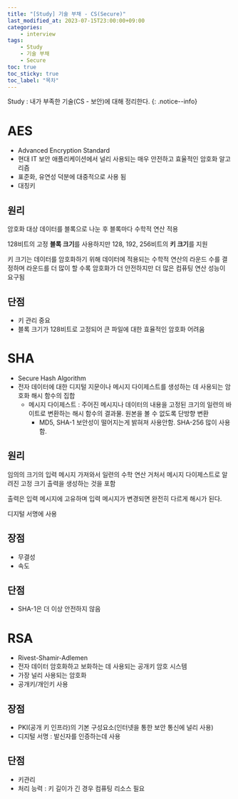 ```yaml
---
title: "[Study] 기술 부채 - CS(Secure)"
last_modified_at: 2023-07-15T23:00:00+09:00
categories:
    - interview
tags:
    - Study
    - 기술 부채
    - Secure
toc: true
toc_sticky: true
toc_label: "목차"
---
```


Study : 내가 부족한 기술(CS - 보안)에 대해 정리한다.
{: .notice--info}

# AES

- Advanced Encryption Standard
- 현대 IT 보안 애플리케이션에서 널리 사용되는 매우 안전하고 효율적인 암호화 알고리즘
- 표준화, 유연성 덕분에 대중적으로 사용 됨
- 대칭키

## 원리

암호화 대상 데이터를 블록으로 나눈 후 블록마다 수학적 연산 적용

128비트의 고정 **블록 크기**를 사용하지만 128, 192, 256비트의 **키 크기**를 지원

키 크기는 데이터를 암호화하기 위해 데이터에 적용되는 수학적 연산의 라운드 수를 결정하며 라운드를 더 많이 할 수록 암호화가 더 안전하지만 더 많은 컴퓨팅 연산 성능이 요구됨

## 단점

- 키 관리 중요
- 블록 크기가 128비트로 고정되어 큰 파일에 대한 효율적인 암호화 어려움


# SHA

- Secure Hash Algorithm
- 전자 데이터에 대한 디지털 지문이나 메시지 다이제스트를 생성하는 데 사용되는 암호화 해시 함수의 집합
  - 메시지 다이제스트 : 주어진 메시지나 데이터의 내용을 고정된 크기의 일련의 바이트로 변환하는 해시 함수의 결과물. 원본을 볼 수 없도록 단방향 변환
    - MD5, SHA-1 보안성이 떨어지는게 밝혀져 사용안함. SHA-256 많이 사용함.

## 원리

임의의 크기의 입력 메시지 가져와서 일련의 수학 연산 거처서 메시지 다이제스트로 알려진 고정 크기 출력을 생성하는 것을 포함

출력은 입력 메시지에 고유하며 입력 메시지가 변경되면 완전히 다르게 해시가 된다.

디지털 서명에 사용

## 장점

- 무결성
- 속도

## 단점

- SHA-1은 더 이상 안전하지 않음 

# RSA

- Rivest-Shamir-Adlemen
- 전자 데이터 암호화하고 보화하는 데 사용되는 공개키 암호 시스템
- 가장 널리 사용되는 암호화
- 공개키/개인키 사용

## 장점

- PKI(공개 키 인프라)의 기본 구성요소(인터넷을 통한 보안 통신에 널리 사용)
- 디지털 서명 : 발신자를 인증하는데 사용

## 단점

- 키관리
- 처리 능력 : 키 길이가 긴 경우 컴퓨팅 리소스 필요
